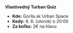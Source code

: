 **Vlastivedný Turban Quiz**

- **Kde:** Gorila.sk Urban Space
- **Kedy:** 6. 6. (utorok) o 20:00
- **Za koľko:** 2€ na hlavu
